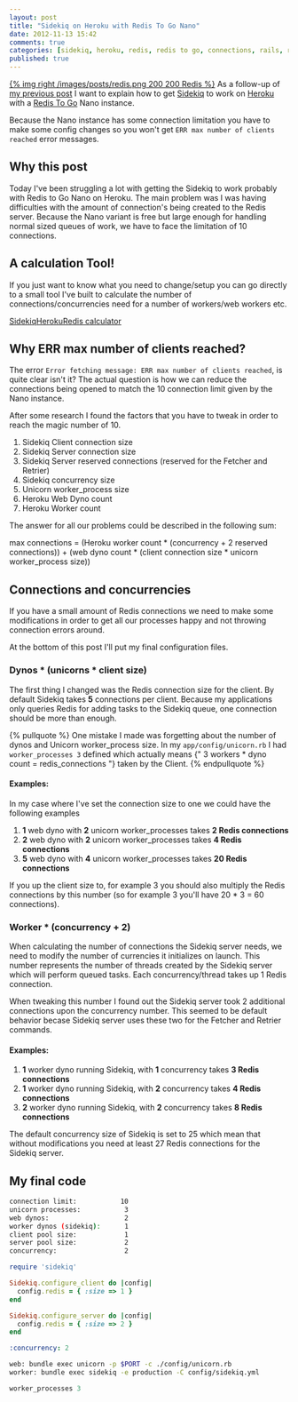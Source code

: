 ```yaml
---
layout: post
title: "Sidekiq on Heroku with Redis To Go Nano"
date: 2012-11-13 15:42
comments: true
categories: [sidekiq, heroku, redis, redis to go, connections, rails, ruby, threading]
published: true
---
```


[{% img right /images/posts/redis.png 200 200 Redis %}](/blog/2012/11/13/sidekiq-on-heroku-with-redistogo-nano/) As a follow-up of [my previous post](/blog/2012/11/13/scalable-heroku-worker-for-sidekiq/) I want to explain how to get [Sidekiq](http://sidekiq.org/) to work on [Heroku](http://www.heroku.com) with a [Redis To Go](https://addons.heroku.com/redistogo) Nano instance.

Because the Nano instance has some connection limitation you have to make some config changes so you won't get `ERR max number of clients reached` error messages.

<!-- more -->

## Why this post

Today I've been struggling a lot with getting the Sidekiq to work probably with Redis to Go Nano on Heroku. The main problem was I was having difficulties with the amount of connection's being created to the Redis server. Because the Nano variant is free but large enough for handling normal sized queues of work, we have to face the limitation of 10 connections.

## A calculation Tool!

If you just want to know what you need to change/setup you can go directly to a small tool I've built to calculate the number of connections/concurrencies need for a number of workers/web workers etc.

<a href="http://manuel.manuelles.nl/sidekiq-heroku-redis-calc" class="special_button">SidekiqHerokuRedis calculator</a>

## Why ERR max number of clients reached?

The error `Error fetching message: ERR max number of clients reached`, is quite clear isn't it? The actual question is how we can reduce the connections being opened to match the 10 connection limit given by the Nano instance.

After some research I found the factors that you have to tweak in order to reach the magic number of 10.

1. Sidekiq Client connection size
2. Sidekiq Server connection size
3. Sidekiq Server reserved connections (reserved for the Fetcher and Retrier)
4. Sidekiq concurrency size
5. Unicorn worker_process size
6. Heroku Web Dyno count
7. Heroku Worker count

The answer for all our problems could be described in the following sum:

max connections = (Heroku worker count * (concurrency + 2 reserved connections)) + (web dyno count * (client connection size * unicorn worker_process size))

## Connections and concurrencies

If you have a small amount of Redis connections we need to make some modifications in order to get all our processes happy and not throwing connection errors around.

At the bottom of this post I'll put my final configuration files.

### Dynos * (unicorns * client size)

The first thing I changed was the Redis connection size for the client. By default Sidekiq takes **5** connections per client. Because my applications only queries Redis for adding tasks to the Sidekiq queue, one connection should be more than enough.

{% pullquote %}
One mistake I made was forgetting about the number of dynos and Unicorn worker_process size. In my `app/config/unicorn.rb` I had `worker_processes 3` defined which actually means {" 3 workers * dyno count = redis_connections "} taken by the Client.
{% endpullquote %}

#### Examples:

In my case where I've set the connection size to one we could have the following examples

1. **1** web dyno with **2** unicorn worker_processes takes **2 Redis connections**
2. **2** web dyno with **2** unicorn worker_processes takes **4 Redis connections**
3. **5** web dyno with **4** unicorn worker_processes takes **20 Redis connections**

If you up the client size to, for example 3 you should also multiply the Redis connections by this number (so for example 3 you'll have 20 * 3 = 60 connections).

### Worker * (concurrency + 2)

When calculating the number of connections the Sidekiq server needs, we need to modify the number of currencies it initializes on launch. This number represents the number of threads created by the Sidekiq server which will perform queued tasks. Each concurrency/thread takes up 1 Redis connection.

When tweaking this number I found out the Sidekiq server took 2 additional connections upon the concurrency number. This seemed to be default behavior becase Sidekiq server uses these two for the Fetcher and Retrier commands.

#### Examples:

1. **1** worker dyno running Sidekiq, with **1** concurrency takes **3 Redis connections**
2. **1** worker dyno running Sidekiq, with **2** concurrency takes **4 Redis connections**
3. **2** worker dyno running Sidekiq, with **2** concurrency takes **8 Redis connections**

The default concurrency size of Sidekiq is set to 25 which mean that without modifications you need at least 27 Redis connections for the Sidekiq server.

## My final code

``` bash
connection limit:           10
unicorn processes:           3
web dynos:                   2
worker dynos (sidekiq):      1
client pool size:            1
server pool size:            2
concurrency:                 2
```

``` ruby app/config/initializers/sidekiq.rb
require 'sidekiq'

Sidekiq.configure_client do |config|
  config.redis = { :size => 1 }
end

Sidekiq.configure_server do |config|
  config.redis = { :size => 2 }
end
```

``` yaml app/config/sidekiq.yml
:concurrency: 2
```

``` bash Procfile
web: bundle exec unicorn -p $PORT -c ./config/unicorn.rb
worker: bundle exec sidekiq -e production -C config/sidekiq.yml
```

``` ruby app/config/unicorn.rb
worker_processes 3
```

